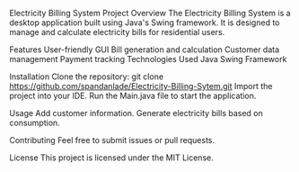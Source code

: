 Electricity Billing System
Project Overview
The Electricity Billing System is a desktop application built using Java's Swing framework. It is designed to manage and calculate electricity bills for residential users.

Features
User-friendly GUI
Bill generation and calculation
Customer data management
Payment tracking
Technologies Used
Java
Swing Framework

Installation
Clone the repository:  git clone https://github.com/spandanlade/Electricity-Billing-Sytem.git
Import the project into your IDE.
Run the Main.java file to start the application.

Usage
Add customer information.
Generate electricity bills based on consumption.

Contributing
Feel free to submit issues or pull requests.

License
This project is licensed under the MIT License.
